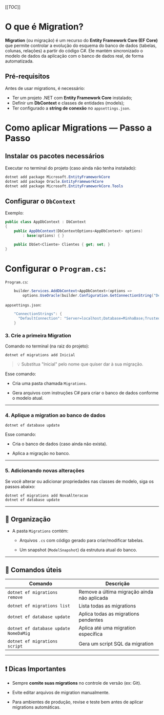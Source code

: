 [[_TOC_]]

# O que é Migration?

**Migration** (ou migração) é um recurso do **Entity Framework Core (EF Core)** que permite controlar a evolução do esquema do banco de dados (tabelas, colunas, relações) a partir do código C#. Ele mantém sincronizado o modelo de dados da aplicação com o banco de dados real, de forma automatizada.

## Pré-requisitos

Antes de usar migrations, é necessário:
*   Ter um projeto .NET com **Entity Framework Core** instalado;    
*   Definir um **DbContext** e classes de entidades (models);
*   Ter configurado a **string de conexão** no `appsettings.json`.

# Como aplicar Migrations — Passo a Passo

## Instalar os pacotes necessários

Executar no terminal do projeto (caso ainda não tenha instalado):
```csharp
dotnet add package Microsoft.EntityFrameworkCore
dotnet add package Oracle.EntityFrameworkCore
dotnet add package Microsoft.EntityFrameworkCore.Tools
```

## Configurar o `DbContext`
Exemplo:
```csharp
public class AppDbContext : DbContext
{
    public AppDbContext(DbContextOptions<AppDbContext> options)
        : base(options) { }

    public DbSet<Cliente> Clientes { get; set; }
}
``` 

# Configurar o `Program.cs`:
`Program.cs`:
```csharp
    builder.Services.AddDbContext<AppDbContext>(options =>
        options.UseOracle(builder.Configuration.GetConnectionString("DefaultConnection")));
``` 

`appsettings.json`:
```csharp
    "ConnectionStrings": {
      "DefaultConnection": "Server=localhost;Database=MinhaBase;Trusted_Connection=True;"
    } 
```

### 3. Crie a primeira Migration

Comando no terminal (na raiz do projeto):

    dotnet ef migrations add Inicial
    

> 💡 Substitua "Inicial" pelo nome que quiser dar à sua migração.

Esse comando:
*   Cria uma pasta chamada `Migrations`.
    
*   Gera arquivos com instruções C# para criar o banco de dados conforme o modelo atual.
    

* * *

### 4. Aplique a migration ao banco de dados

    dotnet ef database update
    

Esse comando:
*   Cria o banco de dados (caso ainda não exista).
    
*   Aplica a migração no banco.
    

* * *

### 5. Adicionando novas alterações

Se você alterar ou adicionar propriedades nas classes de modelo, siga os passos abaixo:

    dotnet ef migrations add NovaAlteracao
    dotnet ef database update
    

* * *

📁 Organização
--------------

*   A pasta `Migrations` contém:
    *   Arquivos `.cs` com código gerado para criar/modificar tabelas.
        
    *   Um snapshot (`ModelSnapshot`) da estrutura atual do banco.
        

* * *

🧹 Comandos úteis
-----------------

| Comando | Descrição |
| --- | --- |
| `dotnet ef migrations remove` | Remove a última migração ainda não aplicada |
| `dotnet ef migrations list` | Lista todas as migrations |
| `dotnet ef database update` | Aplica todas as migrations pendentes |
| `dotnet ef database update NomeDaMig` | Aplica até uma migration específica |
| `dotnet ef migrations script` | Gera um script SQL da migration |

* * *

❗ Dicas Importantes
-------------------

*   Sempre **comite suas migrations** no controle de versão (ex: Git).
    
*   Evite editar arquivos de migration manualmente.
    
*   Para ambientes de produção, revise e teste bem antes de aplicar migrations automáticas.